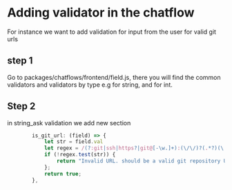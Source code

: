 # Adding validator in the chatflow 

For instance we want to add validation for input from the user for valid git urls

## step 1

Go to packages/chatflows/frontend/field.js, there you will find the common validators and validators by type e.g for string, and for int.

## Step 2

in string_ask validation we add new section

```javascript
        is_git_url: (field) => {
            let str = field.val
            let regex = /(?:git|ssh|https?|git@[-\w.]+):(\/\/)?(.*?)(\.git)(\/?|\#[-\d\w._]+?)$/;
            if (!regex.test(str)) {
                return "Invalid URL. should be a valid git repository URL";
            };
            return true;
        },
```


